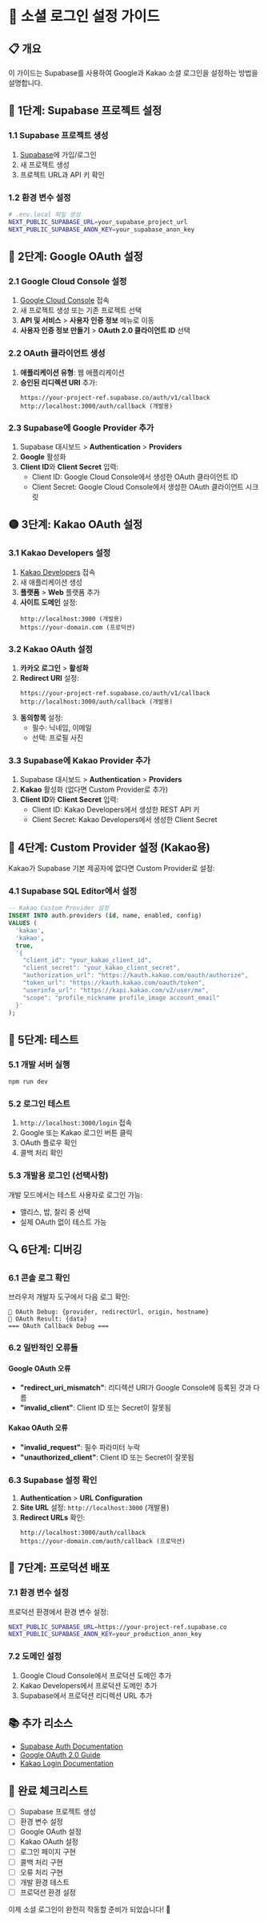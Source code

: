 # 🔐 소셜 로그인 설정 가이드

## 📋 개요

이 가이드는 Supabase를 사용하여 Google과 Kakao 소셜 로그인을 설정하는 방법을 설명합니다.

## 🚀 1단계: Supabase 프로젝트 설정

### 1.1 Supabase 프로젝트 생성
1. [Supabase](https://supabase.com)에 가입/로그인
2. 새 프로젝트 생성
3. 프로젝트 URL과 API 키 확인

### 1.2 환경 변수 설정
```bash
# .env.local 파일 생성
NEXT_PUBLIC_SUPABASE_URL=your_supabase_project_url
NEXT_PUBLIC_SUPABASE_ANON_KEY=your_supabase_anon_key
```

## 🔧 2단계: Google OAuth 설정

### 2.1 Google Cloud Console 설정
1. [Google Cloud Console](https://console.cloud.google.com) 접속
2. 새 프로젝트 생성 또는 기존 프로젝트 선택
3. **API 및 서비스** > **사용자 인증 정보** 메뉴로 이동
4. **사용자 인증 정보 만들기** > **OAuth 2.0 클라이언트 ID** 선택

### 2.2 OAuth 클라이언트 생성
1. **애플리케이션 유형**: 웹 애플리케이션
2. **승인된 리디렉션 URI** 추가:
   ```
   https://your-project-ref.supabase.co/auth/v1/callback
   http://localhost:3000/auth/callback (개발용)
   ```

### 2.3 Supabase에 Google Provider 추가
1. Supabase 대시보드 > **Authentication** > **Providers**
2. **Google** 활성화
3. **Client ID**와 **Client Secret** 입력:
   - Client ID: Google Cloud Console에서 생성한 OAuth 클라이언트 ID
   - Client Secret: Google Cloud Console에서 생성한 OAuth 클라이언트 시크릿

## 🟡 3단계: Kakao OAuth 설정

### 3.1 Kakao Developers 설정
1. [Kakao Developers](https://developers.kakao.com) 접속
2. 새 애플리케이션 생성
3. **플랫폼** > **Web** 플랫폼 추가
4. **사이트 도메인** 설정:
   ```
   http://localhost:3000 (개발용)
   https://your-domain.com (프로덕션)
   ```

### 3.2 Kakao OAuth 설정
1. **카카오 로그인** > **활성화**
2. **Redirect URI** 설정:
   ```
   https://your-project-ref.supabase.co/auth/v1/callback
   http://localhost:3000/auth/callback (개발용)
   ```
3. **동의항목** 설정:
   - 필수: 닉네임, 이메일
   - 선택: 프로필 사진

### 3.3 Supabase에 Kakao Provider 추가
1. Supabase 대시보드 > **Authentication** > **Providers**
2. **Kakao** 활성화 (없다면 Custom Provider로 추가)
3. **Client ID**와 **Client Secret** 입력:
   - Client ID: Kakao Developers에서 생성한 REST API 키
   - Client Secret: Kakao Developers에서 생성한 Client Secret

## 🔧 4단계: Custom Provider 설정 (Kakao용)

Kakao가 Supabase 기본 제공자에 없다면 Custom Provider로 설정:

### 4.1 Supabase SQL Editor에서 설정
```sql
-- Kakao Custom Provider 설정
INSERT INTO auth.providers (id, name, enabled, config)
VALUES (
  'kakao',
  'kakao',
  true,
  '{
    "client_id": "your_kakao_client_id",
    "client_secret": "your_kakao_client_secret",
    "authorization_url": "https://kauth.kakao.com/oauth/authorize",
    "token_url": "https://kauth.kakao.com/oauth/token",
    "userinfo_url": "https://kapi.kakao.com/v2/user/me",
    "scope": "profile_nickname profile_image account_email"
  }'
);
```

## 🧪 5단계: 테스트

### 5.1 개발 서버 실행
```bash
npm run dev
```

### 5.2 로그인 테스트
1. `http://localhost:3000/login` 접속
2. Google 또는 Kakao 로그인 버튼 클릭
3. OAuth 플로우 확인
4. 콜백 처리 확인

### 5.3 개발용 로그인 (선택사항)
개발 모드에서는 테스트 사용자로 로그인 가능:
- 앨리스, 밥, 찰리 중 선택
- 실제 OAuth 없이 테스트 가능

## 🔍 6단계: 디버깅

### 6.1 콘솔 로그 확인
브라우저 개발자 도구에서 다음 로그 확인:
```
🔄 OAuth Debug: {provider, redirectUrl, origin, hostname}
🔄 OAuth Result: {data}
=== OAuth Callback Debug ===
```

### 6.2 일반적인 오류들

#### Google OAuth 오류
- **"redirect_uri_mismatch"**: 리디렉션 URI가 Google Console에 등록된 것과 다름
- **"invalid_client"**: Client ID 또는 Secret이 잘못됨

#### Kakao OAuth 오류
- **"invalid_request"**: 필수 파라미터 누락
- **"unauthorized_client"**: Client ID 또는 Secret이 잘못됨

### 6.3 Supabase 설정 확인
1. **Authentication** > **URL Configuration**
2. **Site URL** 설정: `http://localhost:3000` (개발용)
3. **Redirect URLs** 확인:
   ```
   http://localhost:3000/auth/callback
   https://your-domain.com/auth/callback (프로덕션)
   ```

## 🚀 7단계: 프로덕션 배포

### 7.1 환경 변수 설정
프로덕션 환경에서 환경 변수 설정:
```bash
NEXT_PUBLIC_SUPABASE_URL=https://your-project-ref.supabase.co
NEXT_PUBLIC_SUPABASE_ANON_KEY=your_production_anon_key
```

### 7.2 도메인 설정
1. Google Cloud Console에서 프로덕션 도메인 추가
2. Kakao Developers에서 프로덕션 도메인 추가
3. Supabase에서 프로덕션 리디렉션 URL 추가

## 📚 추가 리소스

- [Supabase Auth Documentation](https://supabase.com/docs/guides/auth)
- [Google OAuth 2.0 Guide](https://developers.google.com/identity/protocols/oauth2)
- [Kakao Login Documentation](https://developers.kakao.com/docs/latest/ko/kakaologin/common)

## 🎯 완료 체크리스트

- [ ] Supabase 프로젝트 생성
- [ ] 환경 변수 설정
- [ ] Google OAuth 설정
- [ ] Kakao OAuth 설정
- [ ] 로그인 페이지 구현
- [ ] 콜백 처리 구현
- [ ] 오류 처리 구현
- [ ] 개발 환경 테스트
- [ ] 프로덕션 환경 설정

이제 소셜 로그인이 완전히 작동할 준비가 되었습니다! 🎉 